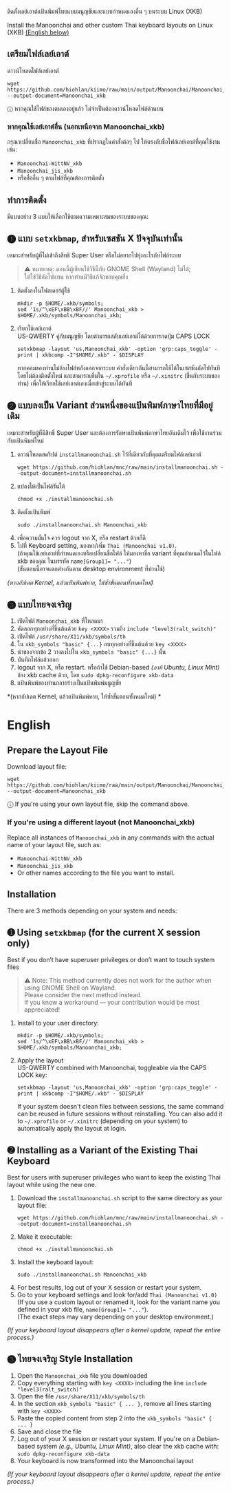 ติดตั้งเลย์เอาต์แป้นพิมพ์ไทยแบบมนูญชัยและแบบกำหนดเองอื่น ๆ บนระบบ Linux (XKB)

Install the Manoonchai and other custom Thai keyboard layouts on Linux (XKB) [(English below)](#english)

## เตรียมไฟล์เลย์เอาต์
ดาวน์โหลดไฟล์เลย์เอาต์
```
wget https://github.com/hiohlan/kiimo/raw/main/output/Manoonchai/Manoonchai_xkb --output-document=Manoonchai_xkb
```
ⓘ หากคุณใช้ไฟล์ของตนเองอยู่แล้ว ไม่จำเป็นต้องดาวน์โหลดไฟล์ด้านบน

### หากคุณใช้เลย์เอาต์อื่น (นอกเหนือจาก Manoonchai_xkb)  
กรุณาเปลี่ยนชื่อ `Manoonchai_xkb` ที่ปรากฏในคำสั่งต่อๆ ไป ให้ตรงกับชื่อไฟล์เลย์เอาต์ที่คุณใช้งาน เช่น:
  - `Manoonchai-WittNV_xkb`
  - `Manoonchai_jis_xkb`
  - หรือชื่ออื่น ๆ ตามไฟล์ที่คุณต้องการติดตั้ง

## ทำการติดตั้ง
มีแบบอย่าง 3 แบบให้เลือกใช้ตามความเหมาะสมของระบบของคุณ:
## ➊ แบบ `setxkbmap`, สำหรับเซสชัน X ปัจจุบันเท่านั้น
เหมาะสำหรับผู้ที่ไม่เข้าถึงสิทธิ Super User หรือไม่อยากไปยุ่งอะไรกับไฟล์ระบบ
>⚠️ หมายเหตุ: ตอนนี้ผู้เขียนใช้วิธีนี้กับ GNOME Shell (Wayland) ไม่ได้;  
ให้ใช้วิธีถัดไปแทน หากท่านมีวิธีแก้จักขอบคุณยิ่ง

1. ติดตั้งลงในโฟลเดอร์ผู้ใช้  
    ```
    mkdir -p $HOME/.xkb/symbols;
    sed '1s/^\xEF\xBB\xBF//' Manoonchai_xkb > $HOME/.xkb/symbols/Manoonchai_xkb;
    ```

2. เรียกใช้เลย์เอาต์  
  US-QWERTY คู่กับมนูญชัย โดยสามารถสลับเลย์เอาต์ได้ด้วยการกดปุ่ม CAPS LOCK
    ```
    setxkbmap -layout 'us,Manoonchai_xkb' -option 'grp:caps_toggle' -print | xkbcomp -I"$HOME/.xkb" - $DISPLAY
    ```
    หากคอมของท่านไม่ล้างไฟล์หลังออกจากระบบ คำสั่งเดียวกันนี้สามารถใช้ได้ในเซสชันถัดไปทันทีโดยไม่ต้องติดตั้งใหม่ และสามารถเพิ่มใน `~/.xprofile` หรือ `~/.xinitrc` (ขึ้นกับระบบของท่าน) เพื่อให้เรียกใช้เลย์เอาต์เองเมื่อเข้าสู่ระบบได้ทันที

## ➋ แบบลงเป็น Variant ส่วนหนึ่งของแป้นพิมพ์ภาษาไทยที่มีอยู่เดิม
เหมาะสำหรับผู้ที่มีสิทธิ์ Super User และต้องการรักษาแป้นพิมพ์ภาษาไทยอันเดิมไว้ เพื่อใช้งานร่วมกับแป้นพิมพ์ใหม่
1. ดาวน์โหลดสคริปต์ `installmanoonchai.sh` ไว้ที่เดียวกับที่คุณเตรียมไฟล์เลย์เอาต์  
    ```
    wget https://github.com/hiohlan/mnc/raw/main/installmanoonchai.sh --output-document=installmanoonchai.sh
    ```
2. แปลงให้เป็นไฟล์รันได้  
    ```
    chmod +x ./installmanoonchai.sh
    ```
3. ติดตั้งแป้นพิมพ์  
    ```
    sudo ./installmanoonchai.sh Manoonchai_xkb
    ```
4. เพื่อความมั่นใจ ควร logout จาก X, หรือ restart ด้วยก็ดี
5. ไปที่ Keyboard setting, มองหา/เพิ่ม `Thai (Manoonchai v1.0)`.  
    (ถ้าคุณใช้เลย์เอาต์ที่กำหนดเองหรือเปลี่ยนชื่อไฟล์ ให้มองหาชื่อ variant ที่คุณกำหนดไว้ในไฟล์ xkb ของคุณ ในบรรทัด `name[Group1]= "..."`)  
    (ขั้นตอนนี้อาจแตกต่างกันตาม desktop environment ที่ท่านใช้)

*(หากอัปเดต Kernel, แล้วแป้นพิมพ์หาย, ให้ซ้ำขั้นตอนทั้งหมดใหม่)*

## ➌ แบบไทยจงเจริญ
1. เปิดไฟล์ `Manoonchai_xkb` ที่โหลดมา
2. คัดลอกทุกอย่างที่ขึ้นต้นด้วย `key <XXXX>` รวมถึง `include "level3(ralt_switch)"`
3. เปิดไฟล์ `/usr/share/X11/xkb/symbols/th`
4. ใน `xkb_symbols "basic" {...}` ลบทุกอย่างที่ขึ้นต้นด้วย `key <XXXX>`
5. นำของจากข้อ 2 วางลงไปใน `xkb_symbols "basic" {...}` นั้น
6. บันทึกไฟล์แล้วออก
7. logout จาก X, หรือ restart. หรือถ้าใช้ Debian-based *(อาทิ Ubuntu, Linux Mint)* ล้าง xkb cache ด้วย, โดย `sudo dpkg-reconfigure xkb-data`
8. แป้นพิมพ์ของท่านกลายร่างเป็นแป้นพิมพ์มนูญชัย

*(หากอัปเดต Kernel, แล้วแป้นพิมพ์หาย, ให้ซ้ำขั้นตอนทั้งหมดใหม่)
*
# English
## Prepare the Layout File
Download layout file:
```
wget https://github.com/hiohlan/kiimo/raw/main/output/Manoonchai/Manoonchai_xkb --output-document=Manoonchai_xkb
```
ⓘ If you're using your own layout file, skip the command above.

### If you're using a different layout (not Manoonchai_xkb)  
Replace all instances of `Manoonchai_xkb` in any commands with the actual name of your layout file, such as:
  - `Manoonchai-WittNV_xkb`
  - `Manoonchai_jis_xkb`
  - Or other names according to the file you want to install.

## Installation
There are 3 methods depending on your system and needs:
## ➊ Using `setxkbmap` (for the current X session only)
Best if you don’t have superuser privileges or don’t want to touch system files
>⚠️ Note: This method currently does not work for the author when using GNOME Shell on Wayland.  
Please consider the next method instead.  
If you know a workaround — your contribution would be most appreciated!  
1. Install to your user directory:  
    ```
    mkdir -p $HOME/.xkb/symbols;
    sed '1s/^\xEF\xBB\xBF//' Manoonchai_xkb > $HOME/.xkb/symbols/Manoonchai_xkb;
    ```

2. Apply the layout  
  US-QWERTY combined with Manoonchai, toggleable via the CAPS LOCK key:
    ```
    setxkbmap -layout 'us,Manoonchai_xkb' -option 'grp:caps_toggle' -print | xkbcomp -I"$HOME/.xkb" - $DISPLAY
    ```
    If your system doesn't clean files between sessions, the same command can be reused in future sessions without reinstalling. You can also add it to `~/.xprofile` or `~/.xinitrc` (depending on your system) to automatically apply the layout at login.

## ➋ Installing as a Variant of the Existing Thai Keyboard
Best for users with superuser privileges who want to keep the existing Thai layout while using the new one.
1. Download the `installmanoonchai.sh` script to the same directory as your layout file:  
    ```
    wget https://github.com/hiohlan/mnc/raw/main/installmanoonchai.sh --output-document=installmanoonchai.sh
    ```
2. Make it executable:  
    ```
    chmod +x ./installmanoonchai.sh
    ```
3. Install the keyboard layout:  
    ```
    sudo ./installmanoonchai.sh Manoonchai_xkb
    ```
4. For best results, log out of your X session or restart your system.
5. Go to your keyboard settings and look for/add `Thai (Manoonchai v1.0)`  
    (If you use a custom layout or renamed it, look for the variant name you defined in your xkb file, `name[Group1]= "..."`).  
    (The exact steps may vary depending on your desktop environment.)

*(If your keyboard layout disappears after a kernel update, repeat the entire process.)*

## ➌ ไทยจงเจริญ Style Installation
1. Open the `Manoonchai_xkb` file you downloaded
2. Copy everything starting with `key <XXXX>` including the line `include "level3(ralt_switch)"`
3. Open the file  `/usr/share/X11/xkb/symbols/th`
4. In the section `xkb_symbols "basic" { ... }`, remove all lines starting with `key <XXXX>`
5. Paste the copied content from step 2 into the `xkb_symbols "basic" { ... }`
6. Save and close the file
7. Log out of your X session or restart your system. If you're on a Debian-based system *(e.g., Ubuntu, Linux Mint)*, also clear the xkb cache with: `sudo dpkg-reconfigure xkb-data`
8. Your keyboard is now transformed into the Manoonchai layout

*(If your keyboard layout disappears after a kernel update, repeat the entire process.)*
